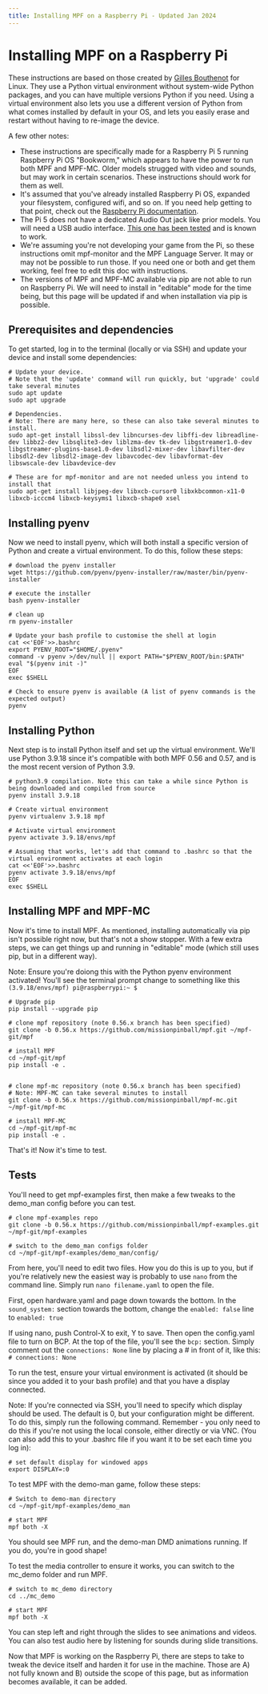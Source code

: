 ```yaml
---
title: Installing MPF on a Raspberry Pi - Updated Jan 2024
---
```


# Installing MPF on a Raspberry Pi

These instructions are based on those created by [Gilles Bouthenot](https://github.com/orgs/missionpinball/discussions/115) for Linux. They use a Python virtual environment without system-wide Python packages, and you can have multiple versions Python if you need. Using a virtual environment also lets you use a different version of Python from what comes installed by default in your OS, and lets you easily erase and restart without having to re-image the device.

A few other notes:

* These instructions are specifically made for a Raspberry Pi 5 running Raspberry Pi OS "Bookworm," which appears to have the power to run both MPF and MPF-MC. Older models strugged with video and sounds, but may work in certain scenarios. These instructions should work for them as well.
* It's assumed that you've already installed Raspberry Pi OS, expanded your filesystem, configured wifi, and so on. If you need help getting to that point, check out the [Raspberry Pi documentation](https://www.raspberrypi.com/documentation/computers/getting-started.html).
* The Pi 5 does not have a dedicated Audio Out jack like prior models. You will need a USB audio interface. [This one has been tested](https://www.amazon.com/Adapter-External-Converter-Compatible-Desktops/dp/B099FLWJD3) and is known to work. 
* We're assuming you're not developing your game from the Pi, so these instructions omit mpf-monitor and the MPF Language Server. It may or may not be possible to run those. If you need one or both and get them working, feel free to edit this doc with instructions.
* The versions of MPF and MPF-MC available via pip are not able to run on Raspberry Pi. We will need to install in "editable" mode for the time being, but this page will be updated if and when installation via pip is possible.

## Prerequisites and dependencies

To get started, log in to the terminal (locally or via SSH) and update your device and install some dependencies:

``` shell
# Update your device.
# Note that the 'update' command will run quickly, but 'upgrade' could take several minutes
sudo apt update
sudo apt upgrade

# Dependencies.
# Note: There are many here, so these can also take several minutes to install.
sudo apt-get install libssl-dev libncurses-dev libffi-dev libreadline-dev libbz2-dev libsqlite3-dev liblzma-dev tk-dev libgstreamer1.0-dev libgstreamer-plugins-base1.0-dev libsdl2-mixer-dev libavfilter-dev libsdl2-dev libsdl2-image-dev libavcodec-dev libavformat-dev libswscale-dev libavdevice-dev

# These are for mpf-monitor and are not needed unless you intend to install that
sudo apt-get install libjpeg-dev libxcb-cursor0 libxkbcommon-x11-0 libxcb-icccm4 libxcb-keysyms1 libxcb-shape0 xsel
```

## Installing pyenv

Now we need to install pyenv, which will both install a specific version of Python and create a virtual environment. To do this, follow these steps:

``` shell
# download the pyenv installer
wget https://github.com/pyenv/pyenv-installer/raw/master/bin/pyenv-installer

# execute the installer
bash pyenv-installer

# clean up
rm pyenv-installer

# Update your bash profile to customise the shell at login
cat <<'EOF'>>.bashrc
export PYENV_ROOT="$HOME/.pyenv"
command -v pyenv >/dev/null || export PATH="$PYENV_ROOT/bin:$PATH"
eval "$(pyenv init -)"
EOF
exec $SHELL

# Check to ensure pyenv is available (A list of pyenv commands is the expected output)
pyenv
```

## Installing Python

Next step is to install Python itself and set up the virtual environment. We'll use Python 3.9.18 since it's compatible with both MPF 0.56 and 0.57, and is the most recent version of Python 3.9.

``` shell
# python3.9 compilation. Note this can take a while since Python is being downloaded and compiled from source
pyenv install 3.9.18

# Create virtual environment
pyenv virtualenv 3.9.18 mpf

# Activate virtual environment
pyenv activate 3.9.18/envs/mpf

# Assuming that works, let's add that command to .bashrc so that the virtual environment activates at each login
cat <<'EOF'>>.bashrc
pyenv activate 3.9.18/envs/mpf
EOF
exec $SHELL
```

## Installing MPF and MPF-MC

Now it's time to install MPF. As mentioned, installing automatically via pip isn't possible right now, but that's not a show stopper. With a few extra steps, we can get things up and running in "editable" mode (which still uses pip, but in a different way).

Note: Ensure you're doiong this with the Python pyenv environment activated! You'll see the terminal prompt change to something like this `(3.9.18/envs/mpf) pi@raspberrypi:~ $ `

``` shell
# Upgrade pip
pip install --upgrade pip

# clone mpf repository (note 0.56.x branch has been specified)
git clone -b 0.56.x https://github.com/missionpinball/mpf.git ~/mpf-git/mpf

# install MPF
cd ~/mpf-git/mpf
pip install -e .


# clone mpf-mc repository (note 0.56.x branch has been specified)
# Note: MPF-MC can take several minutes to install
git clone -b 0.56.x https://github.com/missionpinball/mpf-mc.git ~/mpf-git/mpf-mc

# install MPF-MC
cd ~/mpf-git/mpf-mc
pip install -e .
```

That's it! Now it's time to test. 

## Tests
You'll need to get mpf-examples first, then make a few tweaks to the demo_man config before you can test.

``` shell
# clone mpf-examples repo
git clone -b 0.56.x https://github.com/missionpinball/mpf-examples.git ~/mpf-git/mpf-examples

# switch to the demo_man configs folder
cd ~/mpf-git/mpf-examples/demo_man/config/

```

From here, you'll need to edit two files. How you do this is up to you, but if you're relatively new the easiest way is probably to use `nano` from the command line. Simply run `nano filename.yaml` to open the file. 

First, open hardware.yaml and page down towards the bottom. In the `sound_system:` section towards the bottom, change the `enabled: false` line to `enabled: true`

If using nano, push Control-X to exit, Y to save. Then open the config.yaml file to turn on BCP. At the top of the file, you'll see the `bcp:` section. Simply comment out the `connections: None` line by placing a # in front of it, like this: `# connections: None`

To run the test, ensure your virtual environment is activated (it should be since you added it to your bash profile) and that you have a display connected. 

Note: If you're connected via SSH, you'll need to specify which display should be used. The default is 0, but your configuration might be different. To do this, simply run the following command. Remember - you only need to do this if you're not using the local console, either directly or via VNC. (You can also add this to your .bashrc file if you want it to be set each time you log in):

``` shell
# set default display for windowed apps
export DISPLAY=:0
```
To test MPF with the demo-man game, follow these steps:

``` shell
# Switch to demo-man directory
cd ~/mpf-git/mpf-examples/demo_man

# start MPF
mpf both -X
```

You should see MPF run, and the demo-man DMD animations running. If you do, you're in good shape!

To test the media controller to ensure it works, you can switch to the mc_demo folder and run MPF.

``` shell
# switch to mc_demo directory
cd ../mc_demo

# start MPF
mpf both -X
```

You can step left and right through the slides to see animations and videos. You can also test audio here by listening for sounds during slide transitions.

Now that MPF is working on the Raspberry Pi, there are steps to take to tweak the device itself and harden it for use in the machine. Those are A) not fully known and B) outside the scope of this page, but as information becomes available, it can be added. 



